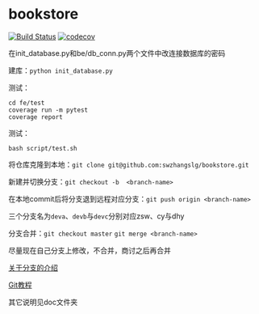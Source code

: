 # bookstore

[![Build Status](https://travis-ci.com/swzhangslg/bookstore.svg?branch=master)](https://travis-ci.com/swzhangslg/bookstore)  [![codecov](https://codecov.io/gh/swzhangslg/bookstore/branch/master/graph/badge.svg?token=IF9UST4dK6)](https://codecov.io/gh/swzhangslg/bookstore)

在init_database.py和be/db_conn.py两个文件中改连接数据库的密码

建库：`python init_database.py`

测试：

```
cd fe/test
coverage run -m pytest
coverage report
```

测试：

```
bash script/test.sh
```



将仓库克隆到本地：`git clone git@github.com:swzhangslg/bookstore.git`

新建并切换分支：`git checkout -b  <branch-name>`

在本地commit后将分支退到远程对应分支：`git push origin <branch-name>`

三个分支名为`deva`、`devb`与`devc`分别对应zsw、cy与dhy

分支合并：`git checkout master`	`git merge <branch-name>`

尽量现在自己分支上修改，不合并，商讨之后再合并

[关于分支的介绍](https://www.open-open.com/lib/view/open1328069889514.html)

[Git教程](https://www.liaoxuefeng.com/wiki/896043488029600)

其它说明见doc文件夹